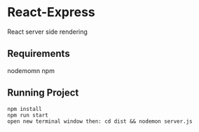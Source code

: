 # React-Express

React server side rendering

## Requirements

nodemomn
npm

## Running Project
```
npm install
npm run start
open new terminal window then: cd dist && nodemon server.js